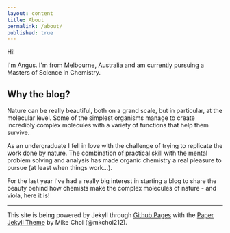 ```yaml
---
layout: content
title: About
permalink: /about/
published: true
---
```

Hi!

I'm Angus. I'm from Melbourne, Australia and am currently pursuing a Masters of Science in Chemistry. 

## Why the blog?
Nature can be really beautiful, both on a grand scale, but in particular, at the molecular level. Some of the simplest organisms manage to create incredibly complex molecules with a variety of functions that help them survive. 

As an undergraduate I fell in love with the challenge of trying to replicate the work done by nature. The combination of practical skill with the mental problem solving and analysis has made organic chemistry a real pleasure to pursue (at least when things work...). 

For the last year I've had a really big interest in starting a blog to share the beauty behind how chemists make the complex molecules of nature - and viola, here it is!

---

This site is being powered by Jekyll through [Github Pages](https://pages.github.com) with the [Paper Jekyll Theme](https://github.com/mkchoi212/paper-jekyll-theme) by Mike Choi (@mkchoi212).
